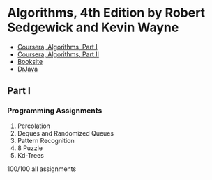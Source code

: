 # Algorithms, 4th Edition by Robert Sedgewick and Kevin Wayne

* [Coursera, Algorithms, Part I](https://www.coursera.org/learn/algorithms-part1)
* [Coursera, Algorithms, Part II](https://www.coursera.org/learn/algorithms-part2)
* [Booksite](http://algs4.cs.princeton.edu)
* [DrJava](http://www.drjava.org)

## Part I 
### Programming Assignments
1. Percolation
2. Deques and Randomized Queues
3. Pattern Recognition
4. 8 Puzzle
5. Kd-Trees 

 100/100 all assignments